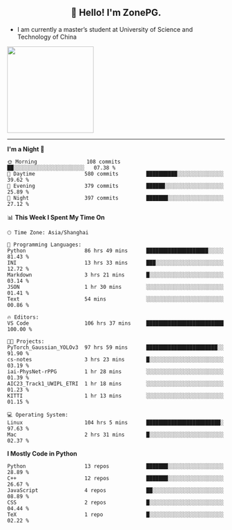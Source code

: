 <h2 align="center">👋 Hello! I'm ZonePG.</h2>

- I am currently a master’s student at University of Science and Technology of China

<img height=200 align="center" src="https://github-readme-stats.vercel.app/api?username=zonepg" />

-------

<!--START_SECTION:waka-->
**I'm a Night 🦉** 

```text
🌞 Morning                108 commits         ██░░░░░░░░░░░░░░░░░░░░░░░   07.38 % 
🌆 Daytime                580 commits         ██████████░░░░░░░░░░░░░░░   39.62 % 
🌃 Evening                379 commits         ██████░░░░░░░░░░░░░░░░░░░   25.89 % 
🌙 Night                  397 commits         ███████░░░░░░░░░░░░░░░░░░   27.12 % 
```


📊 **This Week I Spent My Time On** 

```text
🕑︎ Time Zone: Asia/Shanghai

💬 Programming Languages: 
Python                   86 hrs 49 mins      ████████████████████░░░░░   81.43 % 
INI                      13 hrs 33 mins      ███░░░░░░░░░░░░░░░░░░░░░░   12.72 % 
Markdown                 3 hrs 21 mins       █░░░░░░░░░░░░░░░░░░░░░░░░   03.14 % 
JSON                     1 hr 30 mins        ░░░░░░░░░░░░░░░░░░░░░░░░░   01.41 % 
Text                     54 mins             ░░░░░░░░░░░░░░░░░░░░░░░░░   00.86 % 

🔥 Editors: 
VS Code                  106 hrs 37 mins     █████████████████████████   100.00 % 

🐱‍💻 Projects: 
PyTorch_Gaussian_YOLOv3  97 hrs 59 mins      ███████████████████████░░   91.90 % 
cs-notes                 3 hrs 23 mins       █░░░░░░░░░░░░░░░░░░░░░░░░   03.19 % 
iai-PhysNet-rPPG         1 hr 28 mins        ░░░░░░░░░░░░░░░░░░░░░░░░░   01.39 % 
AIC23_Track1_UWIPL_ETRI  1 hr 18 mins        ░░░░░░░░░░░░░░░░░░░░░░░░░   01.23 % 
KITTI                    1 hr 13 mins        ░░░░░░░░░░░░░░░░░░░░░░░░░   01.15 % 

💻 Operating System: 
Linux                    104 hrs 5 mins      ████████████████████████░   97.63 % 
Mac                      2 hrs 31 mins       █░░░░░░░░░░░░░░░░░░░░░░░░   02.37 % 
```

**I Mostly Code in Python** 

```text
Python                   13 repos            ███████░░░░░░░░░░░░░░░░░░   28.89 % 
C++                      12 repos            ███████░░░░░░░░░░░░░░░░░░   26.67 % 
JavaScript               4 repos             ██░░░░░░░░░░░░░░░░░░░░░░░   08.89 % 
CSS                      2 repos             █░░░░░░░░░░░░░░░░░░░░░░░░   04.44 % 
TeX                      1 repo              █░░░░░░░░░░░░░░░░░░░░░░░░   02.22 % 
```




<!--END_SECTION:waka-->
